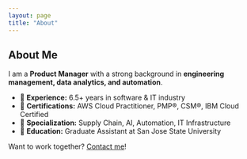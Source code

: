 ```yaml
---
layout: page
title: "About"
---
```


## About Me

I am a **Product Manager** with a strong background in **engineering management, data analytics, and automation**.

- 📌 **Experience:** 6.5+ years in software & IT industry  
- 📌 **Certifications:** AWS Cloud Practitioner, PMP®, CSM®, IBM Cloud Certified  
- 📌 **Specialization:** Supply Chain, AI, Automation, IT Infrastructure  
- 📌 **Education:** Graduate Assistant at San Jose State University  

Want to work together? [Contact me](contact.md)!

